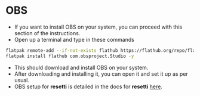# OBS

- If you want to install OBS on your system, you can proceed with this section of the instructions.
- Open up a terminal and type in these commands
```bash
flatpak remote-add --if-not-exists flathub https://flathub.org/repo/flathub.flatpakrepo
flatpak install flathub com.obsproject.Studio -y
```
- This should download and install OBS on your system.
- After downloading and installing it, you can open it and set it up as per usual.
- OBS setup for **resetti** is detailed in the docs for **resetti** [here](https://github.com/tesselslate/resetti/blob/main/doc/obs.md).
